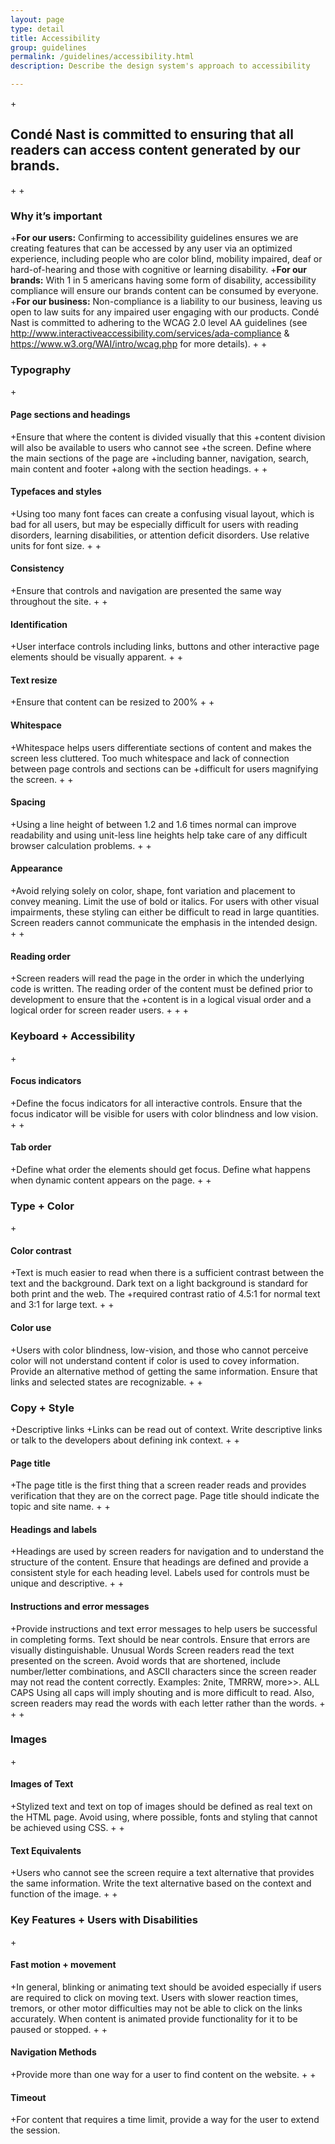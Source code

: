 ```yaml
---
layout: page
type: detail
title: Accessibility
group: guidelines
permalink: /guidelines/accessibility.html
description: Describe the design system's approach to accessibility

---
```



+<h2>Condé Nast is committed to ensuring that all readers can access content generated by our brands.</h2>
+
+<h3>Why it’s important</h3>
+<strong>For our users:</strong> Confirming to accessibility guidelines ensures we are creating features that can be accessed by any user via an optimized experience, including people who are color blind, mobility impaired, deaf or hard-of-hearing and those with cognitive or learning disability.
+<strong>For our brands:</strong> With 1 in 5 americans having some form of disability, accessibility compliance will ensure our brands content can be consumed by everyone.
+<strong>For our business:</strong> Non-compliance is a liability to our business, leaving us open to law suits for any impaired user engaging with our products. Condé Nast is committed to adhering to the WCAG 2.0 level AA guidelines (see http://www.interactiveaccessibility.com/services/ada-compliance & https://www.w3.org/WAI/intro/wcag.php for more details).
+
+<h3>Typography</h3>
+<h4>Page sections and headings</h4>
+Ensure that where the content is divided visually that this
+content division will also be available to users who cannot see
+the screen. Define where the main sections of the page are
+including banner, navigation, search, main content and footer
+along with the section headings.
+
+<h4>Typefaces and styles</h4>
+Using too many font faces can create a confusing visual layout, which is bad for all users, but may be especially difficult for users with reading disorders, learning disabilities, or attention deficit disorders. Use relative units for font size.
+
+<h4>Consistency</h4>
+Ensure that controls and navigation are presented the same way throughout the site.
+
+<h4>Identification</h4>
+User interface controls including links, buttons and other interactive page elements should be visually apparent.
+
+<h4>Text resize</h4>
+Ensure that content can be resized to 200%
+
+<h4>Whitespace</h4>
+Whitespace helps users differentiate sections of content and makes the screen less cluttered. Too much whitespace and lack of connection between page controls and sections can be
+difficult for users magnifying the screen.
+
+<h4>Spacing</h4>
+Using a line height of between 1.2 and 1.6 times normal can improve readability and using unit-less line heights help take care of any difficult browser calculation problems.
+
+<h4>Appearance</h4>
+Avoid relying solely on color, shape, font variation and placement to convey meaning. Limit the use of bold or italics. For users with other visual impairments, these styling can either be difficult to read in large quantities. Screen readers cannot communicate the emphasis in the intended design.
+
+<h4>Reading order</h4>
+Screen readers will read the page in the order in which the underlying code is written. The reading order of the content must be defined prior to development to ensure that the
+content is in a logical visual order and a logical order for screen reader users.
+
+
+<h3>Keyboard + Accessibility</h3>
+<h4>Focus indicators</h4>
+Define the focus indicators for all interactive controls. Ensure that the focus indicator will be visible for users with color blindness and low vision.
+
+<h4>Tab order</h4>
+Define what order the elements should get focus. Define what happens when dynamic content appears on the page.
+
+<h3>Type + Color</h3>
+<h4>Color contrast</h4>
+Text is much easier to read when there is a sufficient contrast between the text and the background. Dark text on a light background is standard for both print and the web. The
+required contrast ratio of 4.5:1 for normal text and 3:1 for large text.
+
+<h4>Color use</h4>
+Users with color blindness, low-vision, and those who cannot perceive color will not understand content if color is used to covey information. Provide an alternative method of getting the same information. Ensure that links and selected states are recognizable.
+
+<h3>Copy + Style</h3>
+Descriptive links
+Links can be read out of context. Write descriptive links or talk to the developers about defining  ink context.
+
+<h4>Page title</h4>
+The page title is the first thing that a screen reader reads and provides verification that they are on the correct page. Page title should indicate the topic and site name. 
+
+<h4>Headings and labels</h4>
+Headings are used by screen readers for navigation and to understand the structure of the content. Ensure that headings are defined and provide a consistent style for each heading level. Labels used for controls must be unique and descriptive. 
+
+<h4>Instructions and error messages</h4>
+Provide instructions and text error messages to help users be successful in completing forms. Text should be near controls. Ensure that errors are visually distinguishable. Unusual Words Screen readers read the text presented on the screen. Avoid words that are shortened, include number/letter combinations, and ASCII characters since the screen reader may not read the content correctly. Examples: 2nite, TMRRW, more>>. ALL CAPS Using all caps will imply shouting and is more difficult to read. Also, screen readers may read the words with each letter rather than the words. 
+
+
+<h3>Images</h3>
+<h4>Images of Text</h4>
+Stylized text and text on top of images should be defined as real text on the HTML page. Avoid using, where possible, fonts and styling that cannot be achieved using CSS. 
+
+<h4>Text Equivalents</h4>
+Users who cannot see the screen require a text alternative that provides the same information. Write the text alternative based on the context and function of the image.
+
+<h3>Key Features + Users with Disabilities</h3>
+<h4>Fast motion + movement</h4>
+In general, blinking or animating text should be avoided especially if users are required to click on moving text. Users with slower reaction times, tremors, or other motor difficulties may not be able to click on the links accurately. When content is animated provide functionality for it to be paused or stopped.
+
+<h4>Navigation Methods</h4>
+Provide more than one way for a user to find content on the website.
+
+<h4>Timeout</h4>
+For content that requires a time limit, provide a way for the user to extend the session.